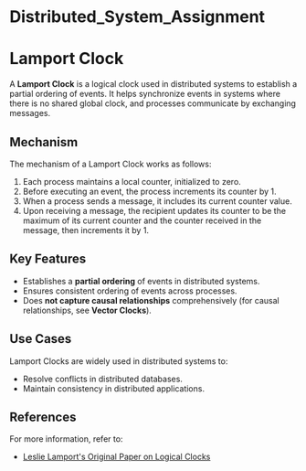# Distributed_System_Assignment
# Lamport Clock

A **Lamport Clock** is a logical clock used in distributed systems to establish a partial ordering of events. It helps synchronize events in systems where there is no shared global clock, and processes communicate by exchanging messages.

## Mechanism

The mechanism of a Lamport Clock works as follows:

1. Each process maintains a local counter, initialized to zero.
2. Before executing an event, the process increments its counter by 1.
3. When a process sends a message, it includes its current counter value.
4. Upon receiving a message, the recipient updates its counter to be the maximum of its current counter and the counter received in the message, then increments it by 1.

## Key Features
- Establishes a **partial ordering** of events in distributed systems.
- Ensures consistent ordering of events across processes.
- Does **not capture causal relationships** comprehensively (for causal relationships, see **Vector Clocks**).

## Use Cases
Lamport Clocks are widely used in distributed systems to:
- Resolve conflicts in distributed databases.
- Maintain consistency in distributed applications.

## References
For more information, refer to:
- [Leslie Lamport's Original Paper on Logical Clocks](https://lamport.azurewebsites.net/pubs/time-clocks.pdf)


